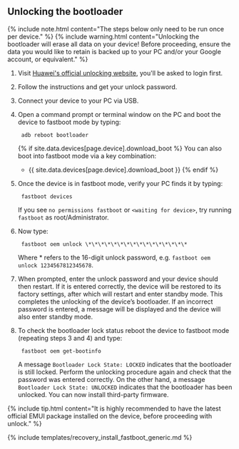 ## Unlocking the bootloader

{% include note.html content="The steps below only need to be run once per device." %}
{% include warning.html content="Unlocking the bootloader will erase all data on your device!
Before proceeding, ensure the data you would like to retain is backed up to your PC and/or your Google account, or equivalent." %}

1. Visit [Huawei's official unlocking website](http://emui.huawei.com/en/plugin/unlock/index), you'll be asked to login first.
2. Follow the instructions and get your unlock password.
3. Connect your device to your PC via USB.
4. Open a command prompt or terminal window on the PC and boot the device to fastboot mode by typing:

        adb reboot bootloader

    {% if site.data.devices[page.device].download_boot %}
    You can also boot into fastboot mode via a key combination:

    * {{ site.data.devices[page.device].download_boot }}
    {% endif %}
5. Once the device is in fastboot mode, verify your PC finds it by typing:

        fastboot devices

    If you see `no permissions fastboot` or `<waiting for device>`, try running `fastboot` as root/Administrator.
6. Now type:

        fastboot oem unlock \*\*\*\*\*\*\*\*\*\*\*\*\*\*\*\*

    Where * refers to the 16-digit unlock password, e.g. `fastboot oem unlock 1234567812345678`.
7. When prompted, enter the unlock password and your device should then restart. If it is entered correctly, the device will be restored to its factory settings, after which will restart and enter standby mode.
  This completes the unlocking of the device’s bootloader. If an incorrect password is entered, a message will be displayed and the device will also enter standby mode.
8. To check the bootloader lock status reboot the device to fastboot mode (repeating steps 3 and 4) and type:

        fastboot oem get-bootinfo

    A message `Bootloader Lock State: LOCKED` indicates that the bootloader is still locked. Perform the unlocking procedure again and check that the password was entered correctly.
    On the other hand, a message `Bootloader Lock State: UNLOCKED` indicates that the bootloader has been unlocked. You can now install third-party firmware.

{% include tip.html content="It is highly recommended to have the latest official EMUI package installed on the device, before proceeding with unlock." %}

{% include templates/recovery_install_fastboot_generic.md %}
